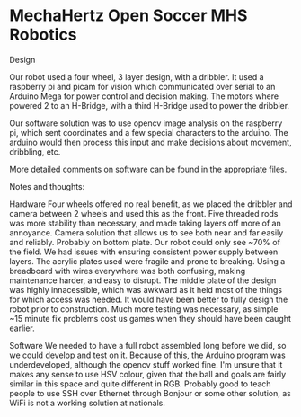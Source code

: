 # MechaHertz Open Soccer MHS Robotics

Design

Our robot used a four wheel, 3 layer design, with a dribbler.
It used a raspberry pi and picam for vision which communicated over serial to an Arduino Mega for power control and decision making.
The motors where powered 2 to an H-Bridge, with a third H-Bridge used to power the dribbler.

Our software solution was to use opencv image analysis on the raspberry pi, which sent coordinates and a few special characters to the arduino.
The arduino would then process this input and make decisions about movement, dribbling, etc.

More detailed comments on software can be found in the appropriate files.


Notes and thoughts:


Hardware
    Four wheels offered no real benefit, as we placed the dribbler and camera between 2 wheels and used this as the front.
    Five threaded rods was more stability than necessary, and made taking layers off more of an annoyance.
    Camera solution that allows us to see both near and far easily and reliably. Probably on bottom plate.
    Our robot could only see ~70% of the field.
    We had issues with ensuring consistent power supply between layers.
    The acrylic plates used were fragile and prone to breaking.
    Using a breadboard with wires everywhere was both confusing, making maintenance harder, and easy to disrupt.
    The middle plate of the design was highly innacessible, which was awkward as it held most of the things for which access was needed.
    It would have been better to fully design the robot prior to construction.
    Much more testing was necessary, as simple ~15 minute fix problems cost us games when they should have been caught earlier.


Software
    We needed to have a full robot assembled long before we did, so we could develop and test on it.
    Because of this, the Arduino program was underdeveloped, although the opencv stuff worked fine.
    I'm unsure that it makes any sense to use HSV colour, given that the ball and goals are fairly similar in this space and quite different in RGB.
    Probably good to teach people to use SSH over Ethernet through Bonjour or some other solution, as WiFi is not a working solution at nationals.
